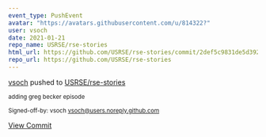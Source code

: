 ```yaml
---
event_type: PushEvent
avatar: "https://avatars.githubusercontent.com/u/814322?"
user: vsoch
date: 2021-01-21
repo_name: USRSE/rse-stories
html_url: https://github.com/USRSE/rse-stories/commit/2def5c9831de5d392b195cef44d4d54c49ea44c4
repo_url: https://github.com/USRSE/rse-stories
---
```


<a href='https://github.com/vsoch' target='_blank'>vsoch</a> pushed to <a href='https://github.com/USRSE/rse-stories' target='_blank'>USRSE/rse-stories</a>

<small>adding greg becker episode

Signed-off-by: vsoch <vsoch@users.noreply.github.com></small>

<a href='https://github.com/USRSE/rse-stories/commit/2def5c9831de5d392b195cef44d4d54c49ea44c4' target='_blank'>View Commit</a>